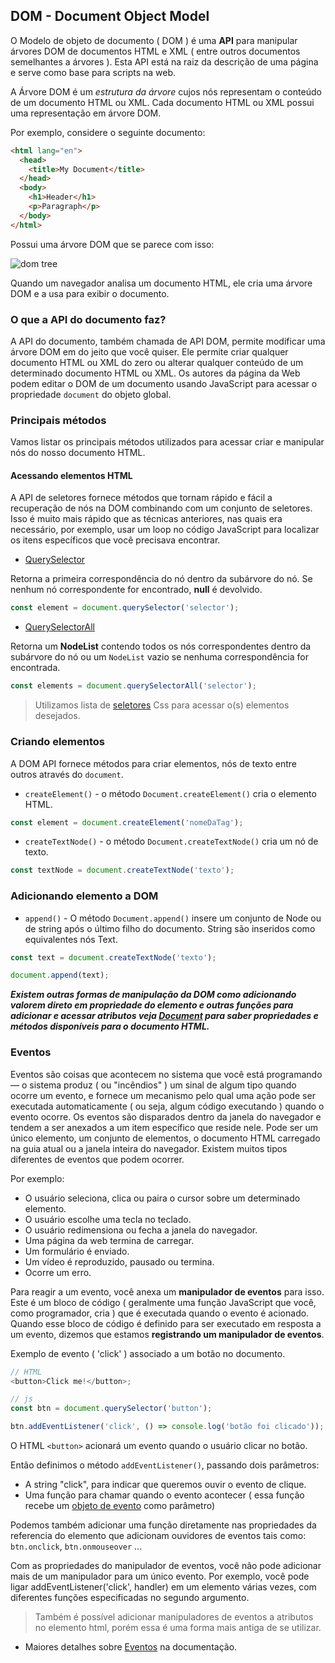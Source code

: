 ## DOM - Document Object Model

O Modelo de objeto de documento ( DOM ) é uma **API** para manipular árvores DOM de documentos HTML e XML ( entre outros documentos semelhantes a árvores ). Esta API está na raiz da descrição de uma página e serve como base para scripts na web.

A Árvore DOM é um _estrutura da árvore_ cujos nós representam o conteúdo de um documento HTML ou XML. Cada documento HTML ou XML possui uma representação em árvore DOM.

Por exemplo, considere o seguinte documento:

```html
<html lang="en">
  <head>
    <title>My Document</title>
  </head>
  <body>
    <h1>Header</h1>
    <p>Paragraph</p>
  </body>
</html>
```

Possui uma árvore DOM que se parece com isso:

![dom tree](https://developer.mozilla.org/en-US/docs/Web/API/Document_object_model/Using_the_Document_Object_Model/using_the_w3c_dom_level_1_core-doctree.jpg)

Quando um navegador analisa um documento HTML, ele cria uma árvore DOM e a usa para exibir o documento.

### O que a API do documento faz?

A API do documento, também chamada de API DOM, permite modificar uma árvore DOM em do jeito que você quiser. Ele permite criar qualquer documento HTML ou XML do zero ou alterar qualquer conteúdo de um determinado documento HTML ou XML. Os autores da página da Web podem editar o DOM de um documento usando JavaScript para acessar o propriedade `document` do objeto global.

### Principais métodos

Vamos listar os principais métodos utilizados para acessar criar e manipular nós do nosso documento HTML.

#### Acessando elementos HTML

A API de seletores fornece métodos que tornam rápido e fácil a recuperação de nós na DOM combinando com um conjunto de seletores. Isso é muito mais rápido que as técnicas anteriores, nas quais era necessário, por exemplo, usar um loop no código JavaScript para localizar os itens específicos que você precisava encontrar.

- [QuerySelector](https://developer.mozilla.org/en-US/docs/Web/API/Element/querySelector)

Retorna a primeira correspondência do nó dentro da subárvore do nó. Se nenhum nó correspondente for encontrado, **null** é devolvido.

```js
const element = document.querySelector('selector');
```

- [QuerySelectorAll](https://developer.mozilla.org/en-US/docs/Web/API/Element/querySelectorAll)

Retorna um **NodeList** contendo todos os nós correspondentes dentro da subárvore do nó ou um `NodeList` vazio se nenhuma correspondência for encontrada.

```js
const elements = document.querySelectorAll('selector');
```

> Utilizamos lista de [seletores](https://developer.mozilla.org/en-US/docs/Web/CSS/CSS_Selectors) Css para acessar o(s) elementos desejados.

### Criando elementos

A DOM API fornece métodos para criar elementos, nós de texto entre outros através do `document`.

- `createElement()` - o método `Document.createElement()` cria o elemento HTML.

```js
const element = document.createElement('nomeDaTag');
```

- `createTextNode()` - o método `Document.createTextNode()` cria um nó de texto.

```js
const textNode = document.createTextNode('texto');
```

### Adicionando elemento a DOM

- `append()` - O método `Document.append()` insere um conjunto de Node ou de string após o último filho do documento. String são inseridos como equivalentes nós Text.

```js
const text = document.createTextNode('texto');

document.append(text);
```

**_Existem outras formas de manipulação da DOM como adicionando valorem direto em propriedade do elemento e outras funções para adicionar e acessar atributos veja [Document](https://developer.mozilla.org/en-US/docs/Web/API/Document) para saber propriedades e métodos disponíveis para o documento HTML._**

### Eventos

Eventos são coisas que acontecem no sistema que você está programando — o sistema produz ( ou "incêndios" ) um sinal de algum tipo quando ocorre um evento, e fornece um mecanismo pelo qual uma ação pode ser executada automaticamente ( ou seja, algum código executando ) quando o evento ocorre. Os eventos são disparados dentro da janela do navegador e tendem a ser anexados a um item específico que reside nele. Pode ser um único elemento, um conjunto de elementos, o documento HTML carregado na guia atual ou a janela inteira do navegador. Existem muitos tipos diferentes de eventos que podem ocorrer.

Por exemplo:

- O usuário seleciona, clica ou paira o cursor sobre um determinado elemento.
- O usuário escolhe uma tecla no teclado.
- O usuário redimensiona ou fecha a janela do navegador.
- Uma página da web termina de carregar.
- Um formulário é enviado.
- Um vídeo é reproduzido, pausado ou termina.
- Ocorre um erro.

Para reagir a um evento, você anexa um **manipulador de eventos** para isso. Este é um bloco de código ( geralmente uma função JavaScript que você, como programador, cria ) que é executada quando o evento é acionado. Quando esse bloco de código é definido para ser executado em resposta a um evento, dizemos que estamos **registrando um manipulador de eventos**.

Exemplo de evento ( 'click' ) associado a um botão no documento.

```js
// HTML
<button>Click me!</button>;

// js
const btn = document.querySelector('button');

btn.addEventListener('click', () => console.log('botão foi clicado'));
```

O HTML `<button>` acionará um evento quando o usuário clicar no botão.

Então definimos o método `addEventListener()`, passando dois parâmetros:

- A string "click", para indicar que queremos ouvir o evento de clique.
- Uma função para chamar quando o evento acontecer ( essa função recebe um [objeto de evento](https://developer.mozilla.org/en-US/docs/Learn/JavaScript/Building_blocks/Events#event_objects) como parâmetro)

Podemos também adicionar uma função diretamente nas propriedades da referencia do elemento que adicionam ouvidores de eventos tais como: `btn.onclick`, `btn.onmouseover` ...

Com as propriedades do manipulador de eventos, você não pode adicionar mais de um manipulador para um único evento. Por exemplo, você pode ligar addEventListener('click', handler) em um elemento várias vezes, com diferentes funções especificadas no segundo argumento.

> Também é possível adicionar manipuladores de eventos a atributos no elemento html, porém essa é uma forma mais antiga de se utilizar.

- Maiores detalhes sobre [Eventos](https://developer.mozilla.org/en-US/docs/Learn/JavaScript/Building_blocks/Events) na documentação.

